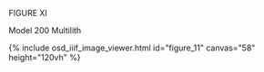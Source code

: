 FIGURE XI 

Model 200 Multilith 

{% include osd_iiif_image_viewer.html id="figure_11" canvas="58" height="120vh" %}